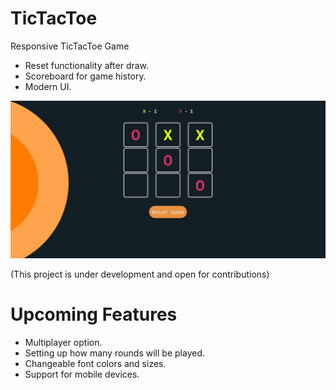 # TicTacToe
Responsive TicTacToe Game 
- Reset functionality after draw.
- Scoreboard for game history.
- Modern UI.

![preview](/src/s1.png)

(This project is under development and open for contributions)

# Upcoming Features
- Multiplayer option.
- Setting up how many rounds will be played.
- Changeable font colors and sizes.
- Support for mobile devices.
